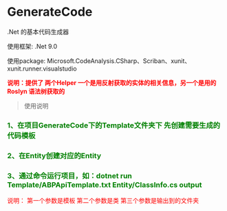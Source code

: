 # GenerateCode
.Net 的基本代码生成器

使用框架: .Net 9.0

使用package: Microsoft.CodeAnalysis.CSharp、Scriban、xunit、xunit.runner.visualstudio

  <font color="red" >**说明：提供了 两个Helper 一个是用反射获取的实体的相关信息，另一个是用的Roslyn 语法树获取的**</font>



> 使用说明

### <font color="green">1、在项目GenerateCode下的Template文件夹下 先创建需要生成的代码模板</font>

### <font color="green">2、在Entity创建对应的Entity</font>

### <font color="green">3、通过命令运行项目，如：dotnet run Template/ABPApiTemplate.txt Entity/ClassInfo.cs output</font>

<font color="red">说明： 第一个参数是模板 第二个参数是类 第三个参数是输出到的文件夹</font>









